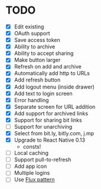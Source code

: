 # TODO

- [x] Edit existing
- [x] OAuth support
- [x] Save access token
- [x] Ability to archive
- [x] Ability to accept sharing
- [x] Make button larger
- [x] Refresh on add and archive
- [x] Automatically add http to URLs
- [x] Add refresh button
- [x] Add logout menu (inside drawer)
- [x] Add text to login screen
- [x] Error handling
- [x] Separate screen for URL addition
- [x] Add support for archived links
- [x] Support for sharing bit links
- [ ] Support for unarchiving
- [x] Select from bit.ly, bitly.com, j.mp
- [x] Upgrade to React Native 0.13
    - consts!
- [ ] Local caching
- [ ] Support pull-to-refresh
- [ ] Add app icon
- [ ] Multiple logins
- [ ] Use [Flux pattern](https://github.com/aksonov/react-native-router-flux)
